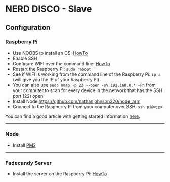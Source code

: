 # NERD DISCO - Slave


## Configuration

### Raspberry Pi

- Use NOOBS to install an OS: [HowTo](http://www.raspberrypi.org/help/noobs-setup/)
- Enable SSH
- Configure WIFI over the command line: [HowTo](http://www.ghacks.net/2009/04/14/connect-to-a-wireless-network-via-command-line/)
- Restart the Raspberry Pi: `sudo reboot`
- See if WIFI is working from the command line of the Raspberry Pi: `ip a` (will give you the IP of your Raspberry Pi)
- You can also use `sudo nmap -p 22 --open -sV 192.168.0.* -Pn` from your computer to scan for every device in the network that has the SSH port (22) open
- Install Node https://github.com/nathanjohnson320/node_arm
- Connect to the Raspberry Pi from your computer over SSH: `ssh pi@<ip>`

You can find a good article with getting started information [here](http://www.andrewconnell.com/blog/setup-node-js-on-raspberry-pi-2-b).  


---


### Node

- Install [PM2](https://github.com/Unitech/pm2)


---



### Fadecandy Server

- Install the server on the Raspberry Pi: [HowTo](https://learn.adafruit.com/1500-neopixel-led-curtain-with-raspberry-pi-fadecandy/fadecandy-server-setup)